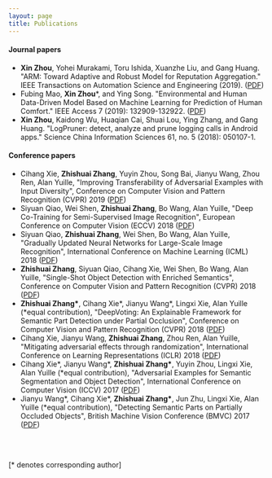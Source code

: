 ```yaml
---
layout: page
title: Publications
---
```


#### Journal papers
- **Xin Zhou**, Yohei Murakami, Toru Ishida, Xuanzhe Liu, and Gang Huang. "ARM: Toward Adaptive and Robust Model for Reputation Aggregation." IEEE Transactions on Automation Science and Engineering (2019). ([PDF](https://ieeexplore.ieee.org/document/8672470))
- Fubing Mao, **Xin Zhou***, and Ying Song. "Environmental and Human Data-Driven Model Based on Machine Learning for Prediction of Human Comfort." IEEE Access 7 (2019): 132909-132922. ([PDF](https://ieeexplore.ieee.org/document/8832146))
- **Xin Zhou**, Kaidong Wu, Huaqian Cai, Shuai Lou, Ying Zhang, and Gang Huang. "LogPruner: detect, analyze and prune logging calls in Android apps." Science China Information Sciences 61, no. 5 (2018): 050107-1.

#### Conference papers
- Cihang Xie, **Zhishuai Zhang**, Yuyin Zhou, Song Bai, Jianyu Wang, Zhou Ren, Alan Yuille, "Improving Transferability of Adversarial Examples with Input Diversity",  Conference on Computer Vision and Pattern Recognition (CVPR) 2019 ([PDF](https://arxiv.org/pdf/1803.06978.pdf))
- Siyuan Qiao, Wei Shen, **Zhishuai Zhang**, Bo Wang, Alan Yuille, "Deep Co-Training for Semi-Supervised Image Recognition", European Conference on Computer Vision (ECCV) 2018 ([PDF](https://arxiv.org/pdf/1803.05984.pdf))
- Siyuan Qiao, **Zhishuai Zhang**, Wei Shen, Bo Wang, Alan Yuille, "Gradually Updated Neural Networks for Large-Scale Image Recognition", International Conference on Machine Learning (ICML) 2018 ([PDF](https://arxiv.org/pdf/1711.09280.pdf))
- **Zhishuai Zhang**, Siyuan Qiao, Cihang Xie, Wei Shen, Bo Wang, Alan Yuille, "Single-Shot Object Detection with Enriched Semantics", Conference on Computer Vision and Pattern Recognition (CVPR) 2018 ([PDF](https://arxiv.org/pdf/1712.00433.pdf))
- **Zhishuai Zhang\***, Cihang Xie\*, Jianyu Wang\*, Lingxi Xie, Alan Yuille (\*equal contribution), "DeepVoting: An Explainable Framework for Semantic Part Detection under Partial Occlusion", Conference on Computer Vision and Pattern Recognition (CVPR) 2018 ([PDF](https://arxiv.org/pdf/1709.04577.pdf))
- Cihang Xie, Jianyu Wang, **Zhishuai Zhang**, Zhou Ren, Alan Yuille, "Mitigating adversarial effects through randomization", International Conference on Learning Representations (ICLR) 2018 ([PDF](https://arxiv.org/pdf/1711.01991.pdf))
- Cihang Xie\*, Jianyu Wang\*, **Zhishuai Zhang\***, Yuyin Zhou, Lingxi Xie, Alan Yuille (\*equal contribution), "Adversarial Examples for Semantic Segmentation and Object Detection", International Conference on Computer Vision (ICCV) 2017 ([PDF](https://arxiv.org/pdf/1703.08603.pdf))
- Jianyu Wang\*, Cihang Xie\*, **Zhishuai Zhang\***, Jun Zhu, Lingxi Xie, Alan Yuille (\*equal contribution), "Detecting Semantic Parts on Partially Occluded Objects", British Machine Vision Conference (BMVC) 2017 ([PDF](https://arxiv.org/pdf/1707.07819.pdf))
<br /> 
<br>
<p>[* denotes corresponding author]</p>

